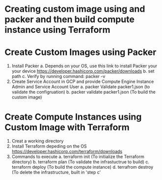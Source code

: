 # Creating custom image using and packer and then build compute instance using Terraform

# Create Custom Images using Packer
1. Install Packer 
    a. Depends on your OS, use this link to install Packer your your device https://developer.hashicorp.com/packer/downloads
    b. set path
    c. Verify by running command: packer -v
2. Create Service Account in GCP and provide Compute Engine Instance Admin and Service Account User
    a. packer Validate packer1.json (to validate the configruation)
    b. packer validate packer1.json (To build the custom image)

# Create Compute Instances using Custom Image with Terraform
1. Creat a working directory
2. Install Terraform depeding on the OS https://developer.hashicorp.com/terraform/downloads 
3. Commands to execute
    a. terraform init (To initialize the Terraform directory)
    b. terraform plan (To validate the infrastuctrue to build)
    c. terraform deploy (To build the compute instance)
    d. terrafrom destroy (To delete the infrastructure, built in 'step c'
